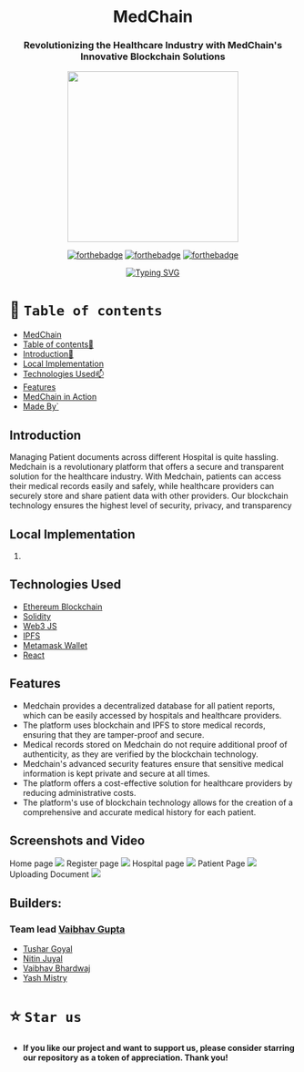 <div align="center"> 

# MedChain

### Revolutionizing the Healthcare Industry with MedChain's Innovative Blockchain Solutions
 


<p align="center">
<img  width="300" height="300" src="https://user-images.githubusercontent.com/110530263/225097880-a0e4d39a-061e-4e80-9d23-98483f5f28c9.png">
</p>

  
[![forthebadge](https://forthebadge.com/images/badges/built-by-developers.svg)](https://github.com/yash240408/HackHound) 
[![forthebadge](https://forthebadge.com/images/badges/built-with-love.svg)](https://www.python.org/) 
[![forthebadge](https://forthebadge.com/images/badges/powered-by-coffee.svg)](https://github.com/yash240408/HackHound)
  
  
 [![Typing SVG](https://readme-typing-svg.demolab.com?font=QUARTZO+&pause=1000&color=F72288&width=435&lines=Build+for+ETH+DUBAI++By+Team+Ethernals)](https://git.io/typing-svg) 
</div>


# 🧭 `Table of contents`

- [MedChain](#-MedChain)
- [Table of contents🧭 ](#-table-of-contents)
- [Introduction🚀](#Introduction)
- [Local Implementation](#Local-Implementation)
- [Technologies Used📫](#Technologies-Used)
- [Features](#Features)
- [MedChain in Action](#Screenshots-and-Video)
- [Made By`](#Builders)





## Introduction
Managing Patient documents across different Hospital is quite hassling.  Medchain is a revolutionary platform that offers a secure and transparent solution for the healthcare industry. With Medchain, patients can access their medical records easily and safely, while healthcare providers can securely store and share patient data with other providers. Our blockchain technology ensures the highest level of security, privacy, and transparency

## Local Implementation
1. 


## Technologies Used
- [Ethereum Blockchain](https://ethereum.org/en/developers/docs/)
- [Solidity](https://docs.soliditylang.org/en/v0.8.19/)
- [Web3 JS](https://docs.web3js.org/)
- [IPFS](https://docs.web3js.org/)
- [Metamask Wallet](https://docs.metamask.io/guide/)
- [React](https://reactjs.org/docs/getting-started.html)

## Features
- Medchain provides a decentralized database for all patient reports, which can be easily accessed by hospitals and healthcare providers.
- The platform uses blockchain and IPFS to store medical records, ensuring that they are tamper-proof and secure.
- Medical records stored on Medchain do not require additional proof of authenticity, as they are verified by the blockchain technology.
- Medchain's advanced security features ensure that sensitive medical information is kept private and secure at all times.
- The platform offers a cost-effective solution for healthcare providers by reducing administrative costs.
- The platform's use of blockchain technology allows for the creation of a comprehensive and accurate medical history for each patient.


## Screenshots and Video
Home page
![](./img/Homepage.png)
Register page
![](./img/Registerpg.png)
Hospital page
![](./img/Hospitalpg.png)
Patient Page
![](./img/Patientpage.png)
Uploading Document
![](./img/upDoc.png)


## Builders:


### Team lead [Vaibhav Gupta ](https://www.linkedin.com/in/uxvaibhav/) 
* [Tushar Goyal](https://github.com/tgoyal63)
* [Nitin Juyal](https://github.com/NitinJuyal1610)
* [Vaibhav Bhardwaj](https://vxibhxv.ml)
* [Yash Mistry](https://github.com/yash240408)


# ⭐️ `Star us`
- **If you like our project and want to support us, please consider starring our repository as a token of appreciation. Thank you!**
